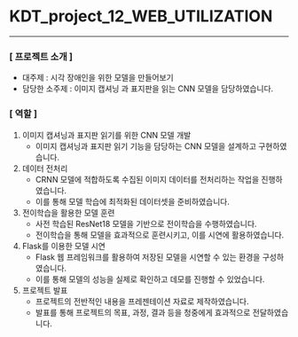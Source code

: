 # KDT_project_12_WEB_UTILIZATION
<hr/>


### [ 프로젝트 소개 ]

- 대주제 : 시각 장애인을 위한 모델을 만들어보기
- 담당한 소주제 : 이미지 캡셔닝 과 표지판을 읽는 CNN 모델을 담당하였습니다.            

               
### [ 역할 ]

1. 이미지 캡셔닝과 표지판 읽기를 위한 CNN 모델 개발
    - 이미지 캡셔닝과 표지판 읽기 기능을 담당하는 CNN 모델을 설계하고 구현하였습니다.
2. 데이터 전처리
    - CRNN 모델에 적합하도록 수집된 이미지 데이터를 전처리하는 작업을 진행하였습니다.
    - 이를 통해 모델 학습에 최적화된 데이터셋을 준비하였습니다.
3. 전이학습을 활용한 모델 훈련
    - 사전 학습된 ResNet18 모델을 기반으로 전이학습을 수행하였습니다.
    - 전이학습을 통해 모델을 효과적으로 훈련시키고, 이를 시연에 활용하였습니다.
4. Flask를 이용한 모델 시연
    - Flask 웹 프레임워크를 활용하여 저장된 모델을 시연할 수 있는 환경을 구성하였습니다.
    - 이를 통해 모델의 성능을 실제로 확인하고 데모를 진행할 수 있었습니다.
5. 프로젝트 발표
    - 프로젝트의 전반적인 내용을 프레젠테이션 자료로 제작하였습니다.
    - 발표를 통해 프로젝트의 목표, 과정, 결과 등을 청중에게 효과적으로 전달하였습니다.
